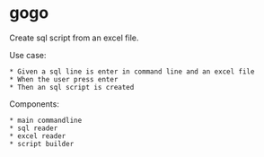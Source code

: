 # gogo
Create sql script from an excel file.

Use case:

    * Given a sql line is enter in command line and an excel file
    * When the user press enter
    * Then an sql script is created
    
Components:

    * main commandline
    * sql reader
    * excel reader
    * script builder

